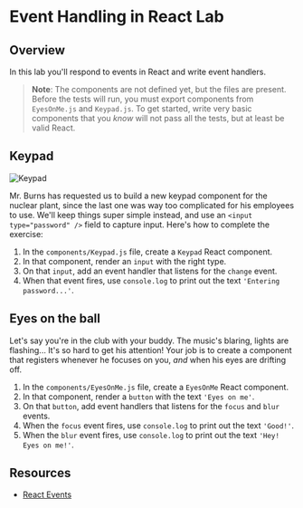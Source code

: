 # Event Handling in React Lab

## Overview

In this lab you'll respond to events in React and write event handlers.

> **Note**: The components are not defined yet, but the files are present.
> Before the tests will run, you must export components from `EyesOnMe.js` and
> `Keypad.js`. To get started, write very basic components that you _know_ will
> not pass all the tests, but at least be valid React.

## Keypad

![Keypad](https://media.giphy.com/media/3o6MbdTboTFWOUsLkc/giphy.gif)

Mr. Burns has requested us to build a new keypad component for the nuclear
plant, since the last one was way too complicated for his employees to use.
We'll keep things super simple instead, and use an `<input type="password" />`
field to capture input. Here's how to complete the exercise:

1. In the `components/Keypad.js` file, create a `Keypad` React component.
2. In that component, render an `input` with the right type.
3. On that `input`, add an event handler that listens for the `change` event.
4. When that event fires, use `console.log` to print out the text `'Entering password...'`.

## Eyes on the ball

Let's say you're in the club with your buddy. The music's blaring, lights are
flashing... It's so hard to get his attention! Your job is to create a component
that registers whenever he focuses on you, _and_ when his eyes are drifting off.

1. In the `components/EyesOnMe.js` file, create a `EyesOnMe` React component.
2. In that component, render a `button` with the text `'Eyes on me'`.
3. On that `button`, add event handlers that listens for the `focus` and `blur` events.
4. When the `focus` event fires, use `console.log` to print out the text `'Good!'`.
5. When the `blur` event fires, use `console.log` to print out the text `'Hey! Eyes on me!'`.

## Resources

- [React Events](https://reactjs.org/docs/events.html)
